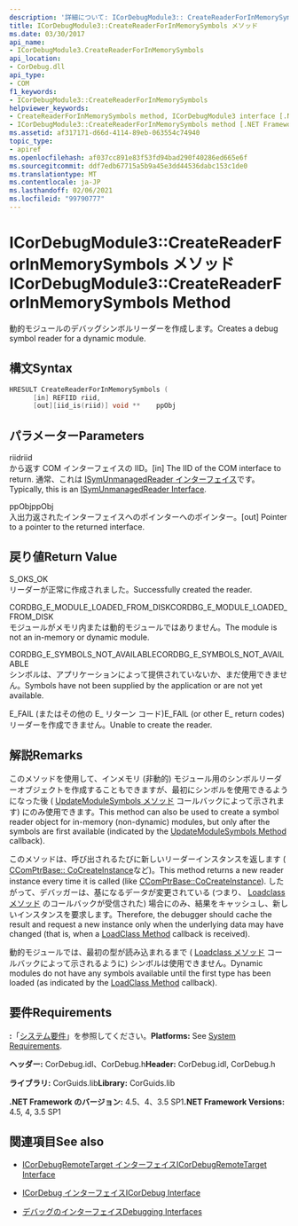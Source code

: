 ```yaml
---
description: '詳細について: ICorDebugModule3:: CreateReaderForInMemorySymbols メソッド'
title: ICorDebugModule3::CreateReaderForInMemorySymbols メソッド
ms.date: 03/30/2017
api_name:
- ICorDebugModule3.CreateReaderForInMemorySymbols
api_location:
- CorDebug.dll
api_type:
- COM
f1_keywords:
- ICorDebugModule3::CreateReaderForInMemorySymbols
helpviewer_keywords:
- CreateReaderForInMemorySymbols method, ICorDebugModule3 interface [.NET Framework debugging]
- ICorDebugModule3::CreateReaderForInMemorySymbols method [.NET Framework debugging]
ms.assetid: af317171-d66d-4114-89eb-063554c74940
topic_type:
- apiref
ms.openlocfilehash: af037cc891e83f53fd94bad290f40286ed665e6f
ms.sourcegitcommit: ddf7edb67715a5b9a45e3dd44536dabc153c1de0
ms.translationtype: MT
ms.contentlocale: ja-JP
ms.lasthandoff: 02/06/2021
ms.locfileid: "99790777"
---
```

# <a name="icordebugmodule3createreaderforinmemorysymbols-method"></a><span data-ttu-id="5c21a-103">ICorDebugModule3::CreateReaderForInMemorySymbols メソッド</span><span class="sxs-lookup"><span data-stu-id="5c21a-103">ICorDebugModule3::CreateReaderForInMemorySymbols Method</span></span>

<span data-ttu-id="5c21a-104">動的モジュールのデバッグシンボルリーダーを作成します。</span><span class="sxs-lookup"><span data-stu-id="5c21a-104">Creates a debug symbol reader for a dynamic module.</span></span>  
  
## <a name="syntax"></a><span data-ttu-id="5c21a-105">構文</span><span class="sxs-lookup"><span data-stu-id="5c21a-105">Syntax</span></span>  
  
```cpp  
HRESULT CreateReaderForInMemorySymbols (  
      [in] REFIID riid,  
      [out][iid_is(riid)] void **    ppObj  
```  
  
## <a name="parameters"></a><span data-ttu-id="5c21a-106">パラメーター</span><span class="sxs-lookup"><span data-stu-id="5c21a-106">Parameters</span></span>  

 <span data-ttu-id="5c21a-107">riid</span><span class="sxs-lookup"><span data-stu-id="5c21a-107">riid</span></span>  
 <span data-ttu-id="5c21a-108">から返す COM インターフェイスの IID。</span><span class="sxs-lookup"><span data-stu-id="5c21a-108">[in] The IID of the COM interface to return.</span></span> <span data-ttu-id="5c21a-109">通常、これは [ISymUnmanagedReader インターフェイス](../diagnostics/isymunmanagedreader-interface.md)です。</span><span class="sxs-lookup"><span data-stu-id="5c21a-109">Typically, this is an [ISymUnmanagedReader Interface](../diagnostics/isymunmanagedreader-interface.md).</span></span>  
  
 <span data-ttu-id="5c21a-110">ppObj</span><span class="sxs-lookup"><span data-stu-id="5c21a-110">ppObj</span></span>  
 <span data-ttu-id="5c21a-111">入出力返されたインターフェイスへのポインターへのポインター。</span><span class="sxs-lookup"><span data-stu-id="5c21a-111">[out] Pointer to a pointer to the returned interface.</span></span>  
  
## <a name="return-value"></a><span data-ttu-id="5c21a-112">戻り値</span><span class="sxs-lookup"><span data-stu-id="5c21a-112">Return Value</span></span>  

 <span data-ttu-id="5c21a-113">S_OK</span><span class="sxs-lookup"><span data-stu-id="5c21a-113">S_OK</span></span>  
 <span data-ttu-id="5c21a-114">リーダーが正常に作成されました。</span><span class="sxs-lookup"><span data-stu-id="5c21a-114">Successfully created the reader.</span></span>  
  
 <span data-ttu-id="5c21a-115">CORDBG_E_MODULE_LOADED_FROM_DISK</span><span class="sxs-lookup"><span data-stu-id="5c21a-115">CORDBG_E_MODULE_LOADED_FROM_DISK</span></span>  
 <span data-ttu-id="5c21a-116">モジュールがメモリ内または動的モジュールではありません。</span><span class="sxs-lookup"><span data-stu-id="5c21a-116">The module is not an in-memory or dynamic module.</span></span>  
  
 <span data-ttu-id="5c21a-117">CORDBG_E_SYMBOLS_NOT_AVAILABLE</span><span class="sxs-lookup"><span data-stu-id="5c21a-117">CORDBG_E_SYMBOLS_NOT_AVAILABLE</span></span>  
 <span data-ttu-id="5c21a-118">シンボルは、アプリケーションによって提供されていないか、まだ使用できません。</span><span class="sxs-lookup"><span data-stu-id="5c21a-118">Symbols have not been supplied by the application or are not yet available.</span></span>  
  
 <span data-ttu-id="5c21a-119">E_FAIL (またはその他の E_ リターン コード)</span><span class="sxs-lookup"><span data-stu-id="5c21a-119">E_FAIL (or other E_ return codes)</span></span>  
 <span data-ttu-id="5c21a-120">リーダーを作成できません。</span><span class="sxs-lookup"><span data-stu-id="5c21a-120">Unable to create the reader.</span></span>  
  
## <a name="remarks"></a><span data-ttu-id="5c21a-121">解説</span><span class="sxs-lookup"><span data-stu-id="5c21a-121">Remarks</span></span>  

 <span data-ttu-id="5c21a-122">このメソッドを使用して、インメモリ (非動的) モジュール用のシンボルリーダーオブジェクトを作成することもできますが、最初にシンボルを使用できるようになった後 ( [UpdateModuleSymbols メソッド](icordebugmanagedcallback-updatemodulesymbols-method.md) コールバックによって示されます) にのみ使用できます。</span><span class="sxs-lookup"><span data-stu-id="5c21a-122">This method can also be used to create a symbol reader object for in-memory (non-dynamic) modules, but only after the symbols are first available (indicated by the [UpdateModuleSymbols Method](icordebugmanagedcallback-updatemodulesymbols-method.md) callback).</span></span>  
  
 <span data-ttu-id="5c21a-123">このメソッドは、呼び出されるたびに新しいリーダーインスタンスを返します ( [CComPtrBase:: CoCreateInstance](/cpp/atl/reference/ccomptrbase-class#cocreateinstance)など)。</span><span class="sxs-lookup"><span data-stu-id="5c21a-123">This method returns a new reader instance every time it is called (like [CComPtrBase::CoCreateInstance](/cpp/atl/reference/ccomptrbase-class#cocreateinstance)).</span></span> <span data-ttu-id="5c21a-124">したがって、デバッガーは、基になるデータが変更されている (つまり、 [Loadclass メソッド](icordebugmanagedcallback-loadclass-method.md) のコールバックが受信された) 場合にのみ、結果をキャッシュし、新しいインスタンスを要求します。</span><span class="sxs-lookup"><span data-stu-id="5c21a-124">Therefore, the debugger should cache the result and request a new instance only when the underlying data may have changed (that is, when a [LoadClass Method](icordebugmanagedcallback-loadclass-method.md) callback is received).</span></span>  
  
 <span data-ttu-id="5c21a-125">動的モジュールでは、最初の型が読み込まれるまで ( [Loadclass メソッド](icordebugmanagedcallback-loadclass-method.md) コールバックによって示されるように) シンボルは使用できません。</span><span class="sxs-lookup"><span data-stu-id="5c21a-125">Dynamic modules do not have any symbols available until the first type has been loaded (as indicated by the [LoadClass Method](icordebugmanagedcallback-loadclass-method.md) callback).</span></span>  
  
## <a name="requirements"></a><span data-ttu-id="5c21a-126">要件</span><span class="sxs-lookup"><span data-stu-id="5c21a-126">Requirements</span></span>  

 <span data-ttu-id="5c21a-127">**:**「[システム要件](../../get-started/system-requirements.md)」を参照してください。</span><span class="sxs-lookup"><span data-stu-id="5c21a-127">**Platforms:** See [System Requirements](../../get-started/system-requirements.md).</span></span>  
  
 <span data-ttu-id="5c21a-128">**ヘッダー:** CorDebug.idl、CorDebug.h</span><span class="sxs-lookup"><span data-stu-id="5c21a-128">**Header:** CorDebug.idl, CorDebug.h</span></span>  
  
 <span data-ttu-id="5c21a-129">**ライブラリ:** CorGuids.lib</span><span class="sxs-lookup"><span data-stu-id="5c21a-129">**Library:** CorGuids.lib</span></span>  
  
 <span data-ttu-id="5c21a-130">**.NET Framework のバージョン:** 4.5、4、3.5 SP1</span><span class="sxs-lookup"><span data-stu-id="5c21a-130">**.NET Framework Versions:** 4.5, 4, 3.5 SP1</span></span>  
  
## <a name="see-also"></a><span data-ttu-id="5c21a-131">関連項目</span><span class="sxs-lookup"><span data-stu-id="5c21a-131">See also</span></span>

- [<span data-ttu-id="5c21a-132">ICorDebugRemoteTarget インターフェイス</span><span class="sxs-lookup"><span data-stu-id="5c21a-132">ICorDebugRemoteTarget Interface</span></span>](icordebugremotetarget-interface.md)
- [<span data-ttu-id="5c21a-133">ICorDebug インターフェイス</span><span class="sxs-lookup"><span data-stu-id="5c21a-133">ICorDebug Interface</span></span>](icordebug-interface.md)

- [<span data-ttu-id="5c21a-134">デバッグのインターフェイス</span><span class="sxs-lookup"><span data-stu-id="5c21a-134">Debugging Interfaces</span></span>](debugging-interfaces.md)

